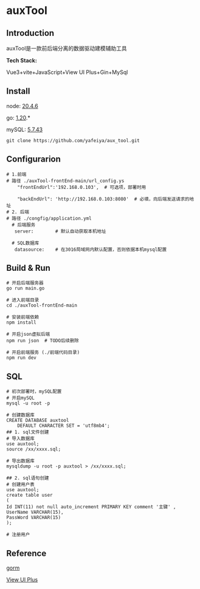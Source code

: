 # auxTool

## Introduction

auxTool是一款前后端分离的数据驱动建模辅助工具

**Tech Stack:**

Vue3+vite+JavaScript+View UI Plus+Gin+MySql

## Install

node: [20.4.6](https://nodejs.cn/download/)

go: [1.20](https://go.dev/dl/).*

mySQL: [5.7.43](https://dev.mysql.com/downloads/installer/)

```
git clone https://github.com/yafeiya/aux_tool.git
```

## Configurarion

```
# 1.前端
# 路径 ./auxTool-frontEnd-main/url_config.ys  
    "frontEndUrl":'192.168.0.103',  # 可选项，部署时用

    "backEndUrl": 'http://192.168.0.103:8080'  # 必填，向后端发送请求的地址
# 2. 后端
# 路径 ./congfig/application.yml
  # 后端服务
   server:        # 默认自动获取本机地址
  
  # SQL数据库
   datasource:    # 在3016局域网内默认配置，否则依据本机mysql配置

```

## Build & Run

```
# 开启后端服务器
go run main.go

# 进入前端目录
cd ./auxTool-frontEnd-main

# 安装前端依赖
npm install

# 开启json虚拟后端
npm run json  # TODO后续删除

# 开启前端服务 (./前端代码目录)
npm run dev

```

## SQL

```
# 初次部署时，mySQL配置
# 开启mySQL
mysql -u root -p

# 创建数据库
CREATE DATABASE auxtool
    DEFAULT CHARACTER SET = 'utf8mb4';
## 1. sql文件创建
# 导入数据库
use auxtool;
source /xx/xxxx.sql;

# 导出数据库
mysqldump -u root -p auxtool > /xx/xxxx.sql;

## 2. sql语句创建
# 创建用户表
use auxtool;
create table user
(
Id INT(11) not null auto_increment PRIMARY KEY comment '主键' ,
UserName VARCHAR(15),
PassWord VARCHAR(15)
);

# 注册用户

```

## Reference

[gorm](https://gorm.io/docs/)

[View UI Plus](https://www.iviewui.com/view-ui-plus/guide/introduce)

